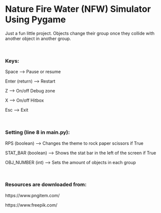 # Nature Fire Water (NFW) Simulator Using Pygame
<p>Just a fun little project. Objects change their group once they collide with another object in another group.</p>
<br>

<h3>Keys:</h3>
<p>Space --> Pause or resume</p>
<p>Enter (return) --> Restart</p>
<p>Z --> On/off Debug zone</p>
<p>X --> On/off Hitbox</p>
<p>Esc --> Exit</p>
<br>

<h3>Setting (line 8 in main.py):</h3>
<p>RPS (boolean)      --> Changes the theme to rock paper scissors if True</p>
<p>STAT_BAR (boolean) --> Shows the stat bar in the left of the screen if True</p>
<p>OBJ_NUMBER (int)   --> Sets the amount of objects in each group</p>
<br>

<h3>Resources are downloaded from:</h3>
<p>https://www.pngitem.com/</p>
<p>https://www.freepik.com/</p>
